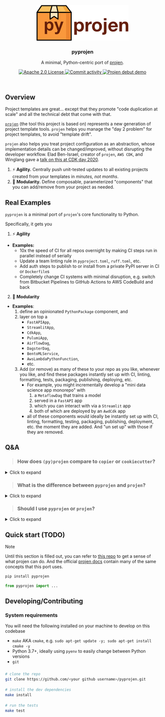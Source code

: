 <p align="center">
    <img src="./logo.png">
    <h3 align="center">pyprojen</h3>
</p>

<p align="center">
  A minimal, Python-centric port of <a href="https://projen.io/">projen</a>.
</p>

<p align="center">
  <a href="https://opensource.org/licenses/Apache-2.0">
    <img src="https://img.shields.io/badge/License-Apache%202.0-blue?style=for-the-badge&logo=apache" alt="Apache 2.0 License">
  </a>
  <!-- <a href="https://gitpod.io/#https://github.com/mlops-club/pyprojen">
    <img src="https://img.shields.io/badge/Gitpod-ready--to--code-blue?style=for-the-badge&logo=gitpod" alt="Gitpod ready-to-code">
  </a> -->
  <a href="https://github.com/mlops-club/pyprojen/commits/main">
    <img src="https://img.shields.io/github/commit-activity/w/projen/projen?style=for-the-badge&logo=github" alt="Commit activity">
  </a>
  <a href="https://www.youtube.com/watch?v=SOWMPzXtTCw">
    <img src="https://img.shields.io/badge/Projen%20debut%20demo-red?style=for-the-badge&logo=youtube" alt="Projen debut demo">
  </a>
</p>

<br/>

## Overview

Project templates are great... except that they promote "code duplication at scale" and all the technical debt that come with that.

[`projen`](https://projen.io/) (the tool this project is based on) represents a new generation of project template tools. `projen` helps you manage the "day 2 problem" for project templates, to avoid "template drift".

`projen` also helps you treat project configuration as an abstraction, whose implementation details can be changed/improved, without disrupting the developer workflow. Elad Ben-Israel, creator of `projen`, `AWS CDK`, and Winglang gave a [talk on this at CDK day 2020](https://www.youtube.com/watch?v=SOWMPzXtTCw).

1. ⚡️ **Agility.** Centrally push unit-tested updates to all existing projects created from your templates in *minutes, not months*.
2. 🧱 **Modularity.** Define composable, parameterized "components" that you can add/remove from your project as needed.

## Real Examples

`pyprojen` is a minimal port of `projen`'s core functionality to Python.

Specifically, it gets you

1. ⚡️ **Agility**

  - **Examples:**
    - 10x the speed of CI for all repos overnight by making CI steps run in parallel instead of serially
    - Update a team linting rule in `pyproject.toml`, `ruff.toml`, etc.
    - Add auth steps to publish to or install from a private PyPI server in CI or `Dockerfile`s
    - Completely change CI systems with minimal disruption, e.g. switch from Bitbucket Pipelines to GitHub Actions to AWS CodeBuild and back

2. 🧱 **Modularity**

  - **Examples**:
    1. define an opinionated `PythonPackage` component, and
    1. layer on top a
        - `FastAPIApp`,
        - `StreamlitApp`,
        - `CdkApp`,
        - `PulumiApp`,
        - `AirflowDag`,
        - `DagsterDag`,
        - `BentoMLService`,
        - `AwsLambdaPythonFunction`,
        - etc.
    1. Add (or remove) as many of these to your repo as you like, whenever you like, and find these packages instantly set up with CI, linting, formatting, tests, packaging, publishing, deploying, etc.
        - For example, you might incrementally develop a "mini data science app monorepo" with
          1. a `MetaflowDag` that trains a model
          1. served in a `FastAPI` app
          1. which you can interact with via a `Streamlit` app
          1. both of which are deployed by an `AwdCdk` app
        - all of these components would ideally be instantly set up with CI, linting, formatting, testing, packaging, publishing, deployment, etc. the moment they are added. And "un set up" with those if they are removed.

## Q&A

> ### How does `(py)projen` compare to `copier` or `cookiecutter`?

<details>
<summary>Click to expand</summary>

[`copier`](https://copier.readthedocs.io/en/stable/) is a reaction to `cookiecutter`, built to allow template updates to be propagated to existing projects.

1. **Migration.** The migration process for `(py)projen` is a single CLI command (`python .pyprojenrc.py`). Whereas the migration process for `copier` is [a bit more manual](https://copier.readthedocs.io/en/stable/updating/#how-the-update-works) and prone to errors.

2. **Composable components.** `copier` is more like `cookiecutter` in that it uses Jinja templates to generate a certain set of files. `(py)projen` lets you define re-usable components. You can add arbitrary numbers of these components to your project with different parameters and remove them just as easily.

That said, although `cookiecutter` and `copier` are more limited, they are also simpler.
</details>

> ### What is the difference between `pyprojen` and `projen`?

<details>
<summary>Click to expand</summary>

#### 1. Fundamentally, `projen` offers a few things:

1. A `Project`, `Component`, and `Construct` abstraction that lets you define reusable components that you can push updates to.
2. Primitive components like `TextFile`, `YamlFile`, `JsonFile`, `MarkdownFile`, etc. that you can compose to build "higher-level components".
3. A library of opinionated, higher-level components like `PythonProject`, `TypescriptProject`, `DockerCompose`, `GithubWorkflow`, ...
4. An opinionated "task runner" system (think `Makefile/Justfile`, `poetry` scripts, etc.) to define project-related commands.
5. A `projen new` command which creates the initial `.projenrc.py` config file for your project

#### 2. `pyprojen` implements [1] and [2] from the list above (the unopinionated parts).

It is up to you to create your own components with your own opinions on things like

- when, if, and how to manage virtual environments, e.g. `uv`, `pip`, `conda`, etc.
- which linter/formatter to use, e.g. `ruff`, `pre-commit`, etc.
- how to structure single- and multi-package repos (monorepos) and CI for them

Coming from tools like `cookiecutter` or `copier`, many people/teams prefer than using off-the-shelf templates or components.

#### 3. `pyprojen` is not a drop-in replacement for `projen`, but it tries to get close.

If you write components in Python using `pyprojen`, it should be easy to move them over to the `projen` Python bindings if you decide to.
</details>

> ### Should I use `pyprojen` or `projen`?

<details>
<summary>Click to expand</summary>

**TL;DR** Bias towards `projen`, unless you

1. Want a Python-first dev experience, and
2. Prefer to fully-define your own project template/components rather than using projen's existing project templates, higher-level components, or task runner system

`projen` is a larger project and is primarily maintained by developers at AWS. `projen`,

But to develop with `projen`, you either need to write TypeScript, or use generated Python bindings that invoke TypeScript.

If you are familiar with writing AWS CDK in Python, developing with `projen` in Python is a similar experience, because they both use Python bindings generated from TypeScript using the [JSII](https://github.com/aws/jsii) project.

This means:

1. Not all internals of the original TS/JS code is exposed in the TS bindings, e.g. private attributes. You can unexectedly hit dead ends when attributes or methods that are available in TS are simply not available in Python.
2. Step debugging is limited. The bindings are thin wrappers around a tool that invokes the original TypeScript/JavaScript code
3. Errors raised by python bindings are cryptic and difficult to parse.
4. Autocompletion is poor
5. You need to have NodeJS installed on your system and in CI
6. The JSII is a bit slow. (seconds not milliseconds)
</details>

## Quick start (TODO)

> [!NOTE]
> Until this section is filled out, you can refer to [this repo](https://github.com/phitoduck/phito-projen) to get a sense of what projen can do. And the official [projen docs](https://projen.io/) contain many of the same concepts that this port uses.

```bash
pip install pyprojen
```

```python
from pyprojen import ...
```

## Developing/Contributing

### System requirements

You will need the following installed on your machine to develop on this codebase

- `make` AKA `cmake`, e.g. `sudo apt-get update -y; sudo apt-get install cmake -y`
- Python 3.7+, ideally using `pyenv` to easily change between Python versions
- `git`

###

```bash
# clone the repo
git clone https://github.com/<your github username>/pyprojen.git

# install the dev dependencies
make install

# run the tests
make test
```
